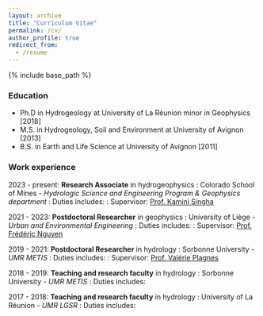 ```yaml
---
layout: archive
title: "Curriculum Vitae"
permalink: /cv/
author_profile: true
redirect_from:
  - /resume
---
```


{% include base_path %}


### Education

* Ph.D in Hydrogeology at University of La Réunion minor in Geophysics [2018]
* M.S. in Hydrogeology, Soil and Environment at University of Avignon [2013]
* B.S. in Earth and Life Science at University of Avignon [2011]


### Work experience

2023 - present: **Research Associate** in hydrogeophysics
:   Colorado School of Mines - *Hydrologic Science and Engineering Program & Geophysics department*
:   Duties includes: 
:   Supervisor: [Prof. Kamini Singha](https://geology.mines.edu/project/singha-kamini/)

2021 - 2023: **Postdoctoral Researcher** in geophysics
:   University of Liège - *Urban and Environmental Engineering*
:   Duties includes: 
:   Supervisor: [Prof. Frédéric Nguyen](https://www.uliege.be/cms/c_9054334/fr/repertoire?uid=U185739)

2019 - 2021: **Postdoctoral Researcher** in hydrology
:   Sorbonne University - *UMR METIS*
:   Duties includes: 
:   Supervisor: [Prof. Valérie Plagnes](https://www.metis.upmc.fr/fr/node/448)

2018 - 2019: **Teaching and research faculty** in hydrology
:   Sorbonne University - *UMR METIS*
:   Duties includes: 

2017 - 2018: **Teaching and research faculty** in hydrology
:   University of La Réunion - *UMR LGSR*
:   Duties includes: 

<!--### Publications
  
### Talks
  
### Teaching
  
### Service and leadership
-->
